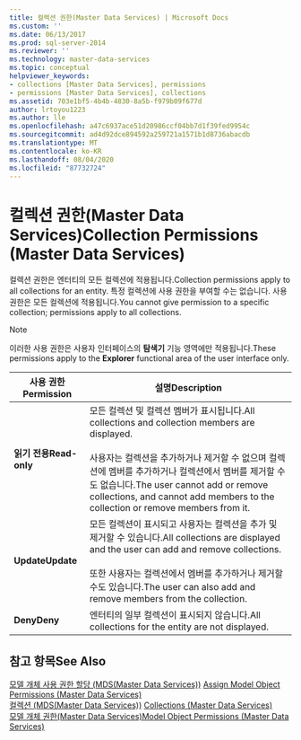 ```yaml
---
title: 컬렉션 권한(Master Data Services) | Microsoft Docs
ms.custom: ''
ms.date: 06/13/2017
ms.prod: sql-server-2014
ms.reviewer: ''
ms.technology: master-data-services
ms.topic: conceptual
helpviewer_keywords:
- collections [Master Data Services], permissions
- permissions [Master Data Services], collections
ms.assetid: 703e1bf5-4b4b-4830-8a5b-f979b09f677d
author: lrtoyou1223
ms.author: lle
ms.openlocfilehash: a47c6937ace51d20986ccf04bb7d1f39fed9954c
ms.sourcegitcommit: ad4d92dce894592a259721a1571b1d8736abacdb
ms.translationtype: MT
ms.contentlocale: ko-KR
ms.lasthandoff: 08/04/2020
ms.locfileid: "87732724"
---
```

# <a name="collection-permissions-master-data-services"></a><span data-ttu-id="4b596-102">컬렉션 권한(Master Data Services)</span><span class="sxs-lookup"><span data-stu-id="4b596-102">Collection Permissions (Master Data Services)</span></span>
  <span data-ttu-id="4b596-103">컬렉션 권한은 엔터티의 모든 컬렉션에 적용됩니다.</span><span class="sxs-lookup"><span data-stu-id="4b596-103">Collection permissions apply to all collections for an entity.</span></span> <span data-ttu-id="4b596-104">특정 컬렉션에 사용 권한을 부여할 수는 없습니다. 사용 권한은 모든 컬렉션에 적용됩니다.</span><span class="sxs-lookup"><span data-stu-id="4b596-104">You cannot give permission to a specific collection; permissions apply to all collections.</span></span>  
  
> [!NOTE]  
>  <span data-ttu-id="4b596-105">이러한 사용 권한은 사용자 인터페이스의 **탐색기** 기능 영역에만 적용됩니다.</span><span class="sxs-lookup"><span data-stu-id="4b596-105">These permissions apply to the **Explorer** functional area of the user interface only.</span></span>  
  
|<span data-ttu-id="4b596-106">사용 권한</span><span class="sxs-lookup"><span data-stu-id="4b596-106">Permission</span></span>|<span data-ttu-id="4b596-107">설명</span><span class="sxs-lookup"><span data-stu-id="4b596-107">Description</span></span>|  
|----------------|-----------------|  
|<span data-ttu-id="4b596-108">**읽기 전용**</span><span class="sxs-lookup"><span data-stu-id="4b596-108">**Read-only**</span></span>|<span data-ttu-id="4b596-109">모든 컬렉션 및 컬렉션 멤버가 표시됩니다.</span><span class="sxs-lookup"><span data-stu-id="4b596-109">All collections and collection members are displayed.</span></span><br /><br /> <span data-ttu-id="4b596-110">사용자는 컬렉션을 추가하거나 제거할 수 없으며 컬렉션에 멤버를 추가하거나 컬렉션에서 멤버를 제거할 수도 없습니다.</span><span class="sxs-lookup"><span data-stu-id="4b596-110">The user cannot add or remove collections, and cannot add members to the collection or remove members from it.</span></span>|  
|<span data-ttu-id="4b596-111">**Update**</span><span class="sxs-lookup"><span data-stu-id="4b596-111">**Update**</span></span>|<span data-ttu-id="4b596-112">모든 컬렉션이 표시되고 사용자는 컬렉션을 추가 및 제거할 수 있습니다.</span><span class="sxs-lookup"><span data-stu-id="4b596-112">All collections are displayed and the user can add and remove collections.</span></span><br /><br /> <span data-ttu-id="4b596-113">또한 사용자는 컬렉션에서 멤버를 추가하거나 제거할 수도 있습니다.</span><span class="sxs-lookup"><span data-stu-id="4b596-113">The user can also add and remove members from the collection.</span></span>|  
|<span data-ttu-id="4b596-114">**Deny**</span><span class="sxs-lookup"><span data-stu-id="4b596-114">**Deny**</span></span>|<span data-ttu-id="4b596-115">엔터티의 일부 컬렉션이 표시되지 않습니다.</span><span class="sxs-lookup"><span data-stu-id="4b596-115">All collections for the entity are not displayed.</span></span>|  
  
## <a name="see-also"></a><span data-ttu-id="4b596-116">참고 항목</span><span class="sxs-lookup"><span data-stu-id="4b596-116">See Also</span></span>  
 <span data-ttu-id="4b596-117">[모델 개체 사용 권한 할당 &#40;MDS(Master Data Services)&#41;](assign-model-object-permissions-master-data-services.md) </span><span class="sxs-lookup"><span data-stu-id="4b596-117">[Assign Model Object Permissions &#40;Master Data Services&#41;](assign-model-object-permissions-master-data-services.md) </span></span>  
 <span data-ttu-id="4b596-118">[컬렉션 &#40;MDS(Master Data Services)&#41;](../../2014/master-data-services/collections-master-data-services.md) </span><span class="sxs-lookup"><span data-stu-id="4b596-118">[Collections &#40;Master Data Services&#41;](../../2014/master-data-services/collections-master-data-services.md) </span></span>  
 [<span data-ttu-id="4b596-119">모델 개체 권한&#40;Master Data Services&#41;</span><span class="sxs-lookup"><span data-stu-id="4b596-119">Model Object Permissions &#40;Master Data Services&#41;</span></span>](../../2014/master-data-services/model-object-permissions-master-data-services.md)  
  
  
